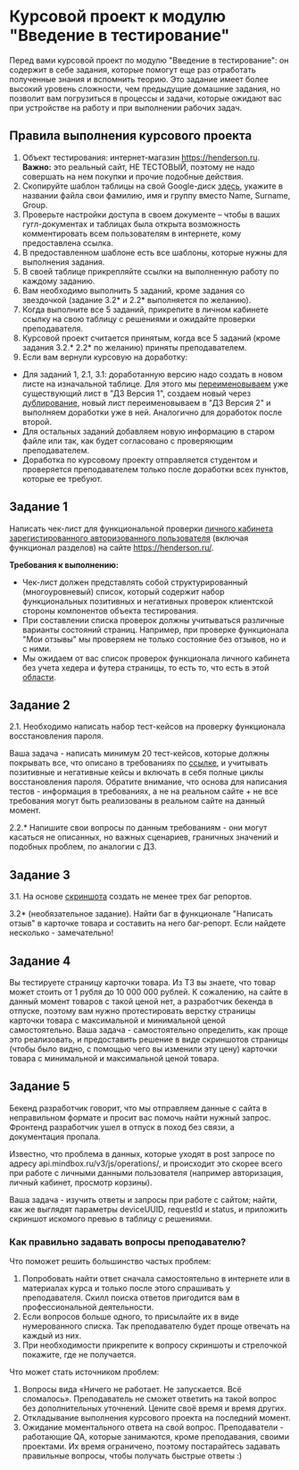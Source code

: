 # Курсовой проект к модулю "Введение в тестирование"

Перед вами курсовой проект по модулю "Введение в тестирование": он содержит в себе задания, которые помогут еще раз отработать полученные знания и вспомнить теорию. Это задание имеет более высокий уровень сложности, чем предыдущие домашние задания, но позволит вам погрузиться в процессы и задачи, которые ожидают вас при устройстве на работу и при выполнении рабочих задач.

## Правила выполнения курсового проекта

1. Объект тестирования: интернет-магазин https://henderson.ru. **Важно:** это реальный сайт, НЕ ТЕСТОВЫЙ, поэтому не надо совершать на нем покупки и прочие подобные действия.
1. Скопируйте шаблон таблицы на свой Google-диск [здесь](https://docs.google.com/spreadsheets/d/1Nl2_n46HvTIdv7JpbNLjOtMcWSuYpblZjyxlsBFKanY/edit?usp=sharing), укажите в названии файла свои фамилию, имя и группу вместо Name, Surname, Group. 
1. Проверьте настройки доступа в своем документе – чтобы в ваших гугл-документах и таблицах была открыта возможность комментировать всем пользователям в интернете, кому предоставлена ссылка.
1. В предоставленном шаблоне есть все шаблоны, которые нужны для выполнения задания.
1. В своей таблице прикрепляйте ссылки на выполненную работу по каждому заданию.
1. Вам необходимо выполнить 5 заданий, кроме задания со звездочкой (задание 3.2* и 2.2* выполняется по желанию).
1. Когда выполните все 5 заданий, прикрепите в личном кабинете ссылку на свою таблицу с решениями и ожидайте проверки преподавателя.
1. Курсовой проект считается принятым, когда все 5 заданий (кроме задания 3.2.* 2.2* по желанию) приняты преподавателем.
1. Если вам вернули курсовую на доработку:
- Для заданий 1, 2.1, 3.1: доработанную версию надо создать в новом листе на изначальной таблице. Для этого мы [переименовываем](https://drive.google.com/file/d/1dGqZztwZjqlzu-4uyl170akGAfci59N7/view?usp=sharing) уже существующий лист в "ДЗ Версия 1", создаем новый через [дублирование](https://drive.google.com/file/d/1Ich_S9DlpeaQ0BBnalVf-Ip9grsOKESj/view?usp=sharing), новый лист переименовываем в "ДЗ Версия 2" и выполняем доработки уже в ней. Аналогично для доработок после второй. 
- Для остальных заданий добавляем новую информацию в старом файле или так, как будет согласовано с проверяющим преподавателем.
- Доработка по курсовому проекту отправляется студентом и проверяется преподавателем только после доработки всех пунктов, которые ее требуют.

## Задание 1

Написать чек-лист для функциональной проверки [личного кабинета зарегистированного авторизованного пользователя](https://henderson.ru/cabinet/) (включая функционал разделов) на сайте https://henderson.ru/.

**Требования к выполнению:**
* Чек-лист должен представлять собой структурированный (многоуровневый) список, который содержит набор функциональных позитивных и негативных проверок клиентской стороны компонентов объекта тестирования.
* При составлении списка проверок должны учитываться различные варианты состояний страниц. Например, при проверке функционала "Мои отзывы" мы проверяем не только состояние без отзывов, но и с ними.
* Мы ожидаем от вас список проверок функционала личного кабинета без учета хедера и футера страницы, то есть то, что есть в этой [области](https://drive.google.com/file/d/1rn6z04Erx7QjUmmTm4-R5MNNBgXpRSP2/view?usp=sharing).

## Задание 2

2.1. Необходимо написать набор тест-кейсов на проверку функционала восстановления пароля.

Ваша задача - написать минимум 20 тест-кейсов, которые должны покрывать все, что описано в требованиях по
[ссылке](https://docs.google.com/document/d/12deDbATIy0Xps8MiWvumNqHISfAlFc4etY8F4lPcqJ4/edit?usp=sharing), и учитывать позитивные и негативные кейсы и включать в себя полные циклы восстановления пароля.
Обратите внимание, что основа для написания тестов - информация в требованиях, а не на реальном сайте + не все требования могут быть реализованы в реальном сайте на данный момент.

2.2.*  Напишите свои вопросы по данным требованиям - они могут касаться не описанных, но важных сценариев, граничных значений и подобных проблем, по аналогии с ДЗ.

## Задание 3

3.1. На основе [скриншота](https://drive.google.com/file/d/1ucv3JFqEGY7ijVtP0Qn0BrdV2ipqYu37/view?usp=sharing) создать не менее трех баг репортов.

3.2* (необязательное задание). Найти баг в функционале "Написать отзыв" в карточке товара и составить на него баг-репорт. 
Если найдете несколько - замечательно!

## Задание 4

Вы тестируете страницу карточки товара. Из ТЗ вы знаете, что товар может стоить от 1 рубля до 10 000 000 рублей. К сожалению, на сайте в данный момент товаров с такой ценой нет, а разработчик бекенда в отпуске, поэтому вам нужно протестировать верстку страницы карточки товара с максимальной и минимальной ценой самостоятельно.
Ваша задача - самостоятельно определить, как проще это реализовать, и предоставить решение в виде скриншотов страницы (чтобы было видно, с помощью чего вы изменили эту цену) карточки товара с минимальной и максимальной ценой товара.

## Задание 5

Бекенд разработчик говорит, что мы отправляем данные с сайта в неправильном формате и просит вас помочь найти нужный запрос. Фронтенд разработчик ушел в отпуск в поход без связи, а документация пропала.

Известно, что проблема в данных, которые уходят в post запросе по адресу api.mindbox.ru/v3/js/operations/, и происходит это скорее всего при работе с личными данными пользователя (например авторизация, личный кабинет, просмотр корзины).

Ваша задача - изучить ответы и запросы при работе с сайтом; найти, как же выглядят параметры deviceUUID, requestId и status, и приложить скриншот искомого превью в таблицу с решениями.

### Как правильно задавать вопросы преподавателю?

Что поможет решить большинство частых проблем:

1. Попробовать найти ответ сначала самостоятельно в интернете или в материалах курса и только после этого спрашивать у преподавателя. Скилл поиска ответов пригодится вам в профессиональной деятельности.
1. Если вопросов больше одного, то присылайте их в виде нумерованного списка. Так преподавателю будет проще отвечать на каждый из них. 
1. При необходимости прикрепите к вопросу скриншоты и стрелочкой покажите, где не получается. 

Что может стать источником проблем:

1. Вопросы вида «Ничего не работает. Не запускается. Всё сломалось». Преподаватель не сможет ответить на такой вопрос без дополнительных уточнений. Цените своё время и время других.
2. Откладывание выполнения курсового проекта на последний момент.
3. Ожидание моментального ответа на свой вопрос. Преподаватели - работающие QA, которые занимаются, кроме преподавания, своими проектами. Их время ограничено, поэтому постарайтесь задавать правильные вопросы, чтобы получать быстрые ответы :)
